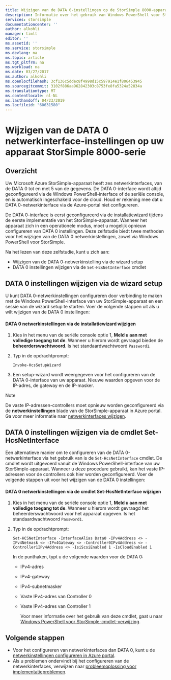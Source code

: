 ```yaml
---
title: Wijzigen van de DATA 0-instellingen op de StorSimple 8000-apparaat | Microsoft Docs
description: Informatie over het gebruik van Windows PowerShell voor StorSimple om de DATA 0-netwerkinterface op uw StorSimple-apparaat opnieuw te configureren.
services: storsimple
documentationcenter: ''
author: alkohli
manager: timlt
editor: ''
ms.assetid: ''
ms.service: storsimple
ms.devlang: na
ms.topic: article
ms.tgt_pltfrm: na
ms.workload: na
ms.date: 03/27/2017
ms.author: alkohli
ms.openlocfilehash: 3cf136c5ddec8f4998d15c597914e1f806453945
ms.sourcegitcommit: 3102f886aa962842303c8753fe8fa5324a52834a
ms.translationtype: MT
ms.contentlocale: nl-NL
ms.lasthandoff: 04/23/2019
ms.locfileid: "60631580"
---
```

# <a name="modify-the-data-0-network-interface-settings-on-your-storsimple-8000-series-device"></a>Wijzigen van de DATA 0 netwerkinterface-instellingen op uw apparaat StorSimple 8000-serie

## <a name="overview"></a>Overzicht

Uw Microsoft Azure StorSimple-apparaat heeft zes netwerkinterfaces, van de DATA 0 tot en met 5 van de gegevens. De DATA 0-interface wordt altijd geconfigureerd via de Windows PowerShell-interface of de seriële console, en is automatisch ingeschakeld voor de cloud. Houd er rekening mee dat u DATA 0-netwerkinterface via de Azure-portal niet configureren.

De DATA 0-interface is eerst geconfigureerd via de installatiewizard tijdens de eerste implementatie van het StorSimple-apparaat. Wanneer het apparaat zich in een operationele modus, moet u mogelijk opnieuw configureren van DATA 0 instellingen. Deze zelfstudie biedt twee methoden voor het wijzigen van de DATA 0 netwerkinstellingen, zowel via Windows PowerShell voor StorSimple.

Na het lezen van deze zelfstudie, kunt u zich aan:

* Wijzigen van de DATA 0-netwerkinstelling via de wizard setup
* DATA 0 instellingen wijzigen via de `Set-HcsNetInterface` cmdlet

## <a name="modify-data-0-network-settings-through-setup-wizard"></a>DATA 0 instellingen wijzigen via de wizard setup
U kunt DATA 0-netwerkinstellingen configureren door verbinding te maken met de Windows PowerShell-interface van uw StorSimple-apparaat en een sessie van de wizard setup te starten. Voer de volgende stappen uit als u wilt wijzigen van de DATA 0 instellingen:

#### <a name="to-modify-data-0-network-settings-through-setup-wizard"></a>DATA 0 netwerkinstellingen via de installatiewizard wijzigen
1. Kies in het menu van de seriële console optie 1, **Meld u aan met volledige toegang tot de**. Wanneer u hierom wordt gevraagd bieden de **beheerderswachtwoord**. Is het standaardwachtwoord `Password1`.
2. Typ in de opdrachtprompt:
   
    `Invoke-HcsSetupWizard`
3. Een setup-wizard wordt weergegeven voor het configureren van de DATA 0-interface van uw apparaat. Nieuwe waarden opgeven voor de IP-adres, de gateway en de IP-masker.

> [!NOTE]
> De vaste IP-adressen-controllers moet opnieuw worden geconfigureerd via de **netwerkinstellingen** blade van de StorSimple-apparaat in Azure portal. Ga voor meer informatie naar [netwerkinterfaces wijzigen](storsimple-8000-modify-device-config.md#modify-network-interfaces).

## <a name="modify-data-0-network-settings-through-set-hcsnetinterface-cmdlet"></a>DATA 0 instellingen wijzigen via de cmdlet Set-HcsNetInterface
Een alternatieve manier om te configureren van de DATA 0-netwerkinterface via het gebruik van is de `Set-HcsNetInterface` cmdlet. De cmdlet wordt uitgevoerd vanuit de Windows PowerShell-interface van uw StorSimple-apparaat. Wanneer u deze procedure gebruikt, kan het vaste IP-adressen voor de controllers ook hier worden geconfigureerd. Voer de volgende stappen uit voor het wijzigen van de DATA 0 instellingen: 

#### <a name="to-modify-data-0-network-settings-through-the-set-hcsnetinterface-cmdlet"></a>DATA 0 netwerkinstellingen via de cmdlet Set-HcsNetInterface wijzigen
1. Kies in het menu van de seriële console optie 1, **Meld u aan met volledige toegang tot de**. Wanneer u hierom wordt gevraagd het beheerderswachtwoord voor het apparaat opgeven. Is het standaardwachtwoord `Password1`.
2. Typ in de opdrachtprompt:
   
    `Set-HCSNetInterface -InterfaceAlias Data0 -IPv4Address <> -IPv4Netmask <> -IPv4Gateway <> -Controller0IPv4Address <> -Controller1IPv4Address <> -IsiScsiEnabled 1 -IsCloudEnabled 1`
   
    In de punthaken, typt u de volgende waarden voor de DATA 0:
   
   * IPv4-adres
   * IPv4-gateway
   * IPv4-subnetmasker
   * Vaste IPv4-adres van Controller 0
   * Vaste IPv4-adres van Controller 1
     
     Voor meer informatie over het gebruik van deze cmdlet, gaat u naar [Windows PowerShell voor StorSimple-cmdlet-verwijzing](https://technet.microsoft.com/library/dn688161.aspx).

## <a name="next-steps"></a>Volgende stappen
* Voor het configureren van netwerkinterfaces dan DATA 0, kunt u de [netwerkinstellingen configureren in Azure portal](storsimple-8000-modify-device-config.md). 
* Als u problemen ondervindt bij het configureren van de netwerkinterfaces, verwijzen naar [probleemoplossing voor implementatieproblemen](storsimple-troubleshoot-deployment.md).

